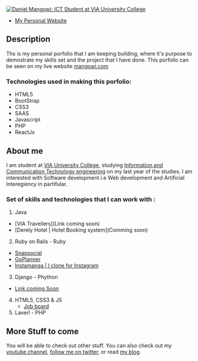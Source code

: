 [![Daniel Mangowi: ICT Student at VIA University College](mangowi.png)](http://www.mangowi.com)

- [My Personal Website](http://mangowi.com)

## Description
Ths is my personal porfolio that I am keeping building, where it's purpose to demostrate my skills set and the project that I have done.
This porfolio can be seen on my live website [mangowi.com](http://mangowi.com)

### Technologies used in making this porfolio:
- HTML5
- BootStrap
- CSS3
- SAAS
- Javascript
- PHP
- ReactJs

## About me 
I am student at [VIA University College](http://en.via.dk/), studying [Information and Communication Technology engineering](http://en.via.dk/programmes/technology-and-construction/ict-engineering-bachelor) on my last year of the studies. I am interested with Software development i.e Web development and Artificial Interegiency in partifular.

### Set of skills and technologies that I can work with :
1. Java
  - [VIA Travellers](Link coming soon)
  - [Derely Hotel | Hotel Booking system](Comming soon)
2. Ruby on Rails - Ruby
  - [Snapsocial]()
  - [GoPlanner]()
  - [Instamanga | I clone for Instagram]()
3. Django - Phython
  - [Link coming Soon]()
4. HTML5, CSS3 & JS
    - [Job board](http://mangowi.com/AppIDEAS/job)
5. Laverl - PHP


## More Stuff to come
You will be able to check out other stuff. You can also check out my [youtube channel](http://youtube.com/danielmangowi), [follow me on twitter](http://twitter.com/daniel_mangowi), or read [my blog](http://mangowi.com/blog).
